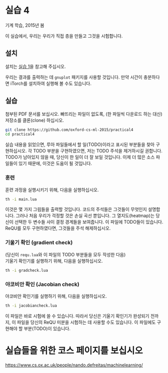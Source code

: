 # 실습 4
기계 학습, 2015년 봄

이 실습에서, 우리는 우리가 직접 층을 만들고 그것을 시험합니다.

## 설치
설치는 [실습 1](https://github.com/oxford-cs-ml-2015/practical1)을 참고해 주십시오. 

우리는 결과를 출력하는 데 `gnuplot` 패키지를 사용할 것입니다. 만약 시간이 충분하다면 iTorch를 설치하여 실행해 볼 수도 있습니다.

## 실습
첨부된 PDF 문서를 보십시오. 빠뜨리는 파일이 없도록, (한 파일씩 다운로드 하는 대신) 저장소를 클론(clone) 하십시오.   
```bash
git clone https://github.com/oxford-cs-ml-2015/practical4
cd practical4
```

실습 내용을 읽었으면, 루아 파일들에서 할 일(TODO)이라고 표시된 부분들을 찾아 구현하십시오.
각 TODO 부분을 구현하였으면, 저는 TODO 주석을 제거하시길 권합니다. TODO가 남아있지 않을 때, 당신이 한 일이 더 잘 보일 것입니다.
이제 더 많은 소스 파일들이 있기 때문에, 이것은 도움이 될 것입니다.

### 훈련
훈련 과정을 실행시키기 위해, 다음을 실행하십시오.
```bash
th -i main.lua
```
이것은 몇 가지 그림들을 출력할 것입니다. 코드의 주석들은 그것들이 무엇인지 설명합니다. 
그러나 처음 우리가 걱정할 것은 손실 곡선 뿐입니다. 그 열지도(heatmap)는 당신이 선택한 두 변수들 사이 결정 경계들을 보여줍니다.
이 파일에 TODO들이 있습니다. ReQU를 모두 구현하였다면, 그것들을 주석 해제하십시오.

### 기울기 확인 (gradient check)
(당신이 `requ.lua`와 이 파일의 TODO 부분들을 모두 작성한 다음)  
기울기 확인기를 실행하기 위해, 다음을 실행하십시오.
```bash
th -i gradcheck.lua
```

### 야코비안 확인 (Jacobian check)
야코비안 확인기를 실행하기 위해, 다음을 실행하십시오.
```bash
th -i jacobiancheck.lua
```
이 파일은 바로 시험에 쓸 수 있습니다. 따라서 당신은 기울기 확인기가 완성되기 전까지, 이 파일을 당신의 ReQU 미분을 시험하는 데 사용할 수도 있습니다. 이 파일에도 구현해야 할 부분(TODO)이 있습니다.

# 실습들을 위한 코스 페이지를 보십시오
<https://www.cs.ox.ac.uk/people/nando.defreitas/machinelearning/>

